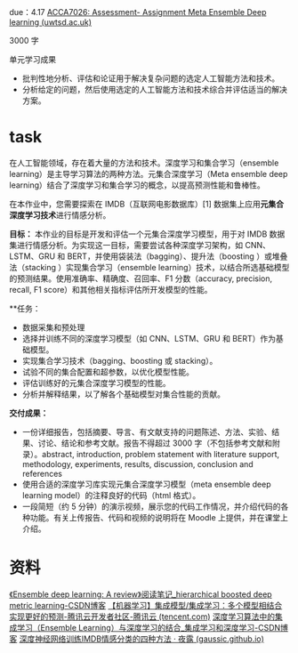due：4.17
[ACCA7026: Assessment- Assignment Meta Ensemble Deep learning (uwtsd.ac.uk)](https://moodle.uwtsd.ac.uk/mod/assign/view.php?id=567495)

3000 字

单元学习成果 
- 批判性地分析、评估和论证用于解决复杂问题的选定人工智能方法和技术。
- 分析给定的问题，然后使用选定的人工智能方法和技术综合并评估适当的解决方案。

# task
在人工智能领域，存在着大量的方法和技术。深度学习和集合学习（ensemble learning）是主导学习算法的两种方法。元集合深度学习（Meta ensemble deep learning）结合了深度学习和集合学习的概念，以提高预测性能和鲁棒性。

在本作业中，您需要探索在 IMDB（互联网电影数据库）[1] 数据集上应用**元集合深度学习技术**进行情感分析。 

**目标：**
本作业的目标是开发和评估一个元集合深度学习模型，用于对 IMDB 数据集进行情感分析。为实现这一目标，需要尝试各种深度学习架构，如 CNN、LSTM、GRU 和 BERT，并使用袋装法（bagging）、提升法（boosting ）或堆叠法（stacking ）实现集合学习（ensemble learning）技术，以结合所选基础模型的预测结果。使用准确率、精确度、召回率、F1 分数（accuracy, precision, recall, F1 score）和其他相关指标评估所开发模型的性能。

**任务：
- 数据采集和预处理
- 选择并训练不同的深度学习模型（如 CNN、LSTM、GRU 和 BERT）作为基础模型。
- 实现集合学习技术（bagging、boosting 或 stacking）。
- 试验不同的集合配置和超参数，以优化模型性能。
- 评估训练好的元集合深度学习模型的性能。
- 分析并解释结果，以了解各个基础模型对集合性能的贡献。

**交付成果：**
- 一份详细报告，包括摘要、导言、有文献支持的问题陈述、方法、实验、结果、讨论、结论和参考文献。报告不得超过 3000 字（不包括参考文献和附录）。abstract, introduction, problem statement with literature support, methodology, experiments, results, discussion, conclusion and references
- 使用合适的深度学习库实现元集合深度学习模型（meta ensemble deep learning model）的注释良好的代码（html 格式）。
- 一段简短（约 5 分钟）的演示视频，展示您的代码工作情况，并介绍代码的各种功能。有关上传报告、代码和视频的说明将在 Moodle 上提供，并在课堂上介绍。

# 资料
[《Ensemble deep learning: A review》阅读笔记_hierarchical boosted deep metric learning-CSDN博客](https://blog.csdn.net/qq_43941037/article/details/135349198)
[【机器学习】集成模型/集成学习：多个模型相结合实现更好的预测-腾讯云开发者社区-腾讯云 (tencent.com)](https://cloud.tencent.com/developer/article/2349691)
[深度学习算法中的集成学习（Ensemble Learning）与深度学习的结合_集成学习和深度学习-CSDN博客](https://blog.csdn.net/q7w8e9r4/article/details/133266584)
[深度神经网络训练IMDB情感分类的四种方法 · 夜露 (gaussic.github.io)](https://gaussic.github.io/2017/03/03/imdb-sentiment-classification/)